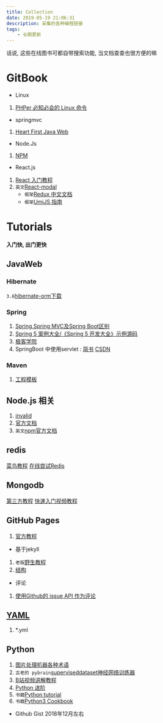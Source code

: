 ```yaml
---
title: Collection
date: 2019-05-19 21:06:31
description: 采集的各种编程链接
tags:
    - 长期更新
---
```



话说, 这些在线图书可都自带搜索功能, 当文档查查也很方便的嘛

# GitBook
- Linux
1. [PHPer 必知必会的 Linux 命令](https://linux.hellocode.name/)

- springmvc
1. [Heart First Java Web](https://skyline75489.github.io/Heart-First-JavaWeb/)

- Node.Js
1. [NPM](https://wohugb.gitbooks.io/npm/content/index.html)

- React.js
1. [React 入门教程](https://hulufei.gitbooks.io/react-tutorial/content/index.html)
2. `英文`[React-modal](https://reactcommunity.org/react-modal/)
    - `框架`[Redux 中文文档](https://cn.redux.js.org/)
    - `框架`[UmiJS 指南](https://umijs.org/zh/guide/)


# Tutorials
**入门快, 出门更快**

## JavaWeb
### Hibernate
`3.6`[hibernate-orm下载](https://github.com/hibernate/hibernate-orm/releases/tag/3.6.10.Final)

### Spring
1. [Spring,Spring MVC及Spring Boot区别](https://www.jianshu.com/p/42620a0a2c33)
2. [Spring 5 案例大全/《Spring 5 开发大全》示例源码](https://github.com/waylau/spring-5-book)
3. [极客学院](https://wiki.jikexueyuan.com/project/spring/architecture.html)
4. SpringBoot 中使用servlet :
    [简书](https://www.jianshu.com/p/2e7a0cef7339)
    [CSDN](https://blog.csdn.net/catoop/article/details/50501686)

### Maven
1. [工程模板](https://wiki.jikexueyuan.com/project/maven/project-templates.html)

## Node.js 相关
1.  [invalid](https://fraserxu.me/2014/08/26/react-state-basics/)
2. [官方文档](https://react.docschina.org/docs/create-a-new-react-app.html)
3. `英文`[npm官方文档](https://docs.npmjs.com/)


## redis
[菜鸟教程](https://www.runoob.com/redis/redis-install.html)
[在线尝试Redis](https://try.redis.io/)


## Mongodb
[第三方教程](https://github.com/qianjiahao/MongoDB/wiki/MongoDB简介)
[快速入门视频教程](https://www.bilibili.com/video/av13930686/?p=4)


## GitHub Pages
1. [官方教程](https://pages.github.com/)
- 基于jekyll
1. `老版`[野生教程](https://www.jianshu.com/p/fabb01427203)
2. [结构](https://www.jianshu.com/p/50d97f32e558)
- 评论
1. [使用Github的 issue API 作为评论](https://wingjay.com/2017/06/08/rebuild-personal-blog/)

## [YAML](https://zh.wikipedia.org/wiki/YAML)
1. *.yml

## Python
1. [图片处理机器各种术语](https://blog.csdn.net/icamera0/article/details/50843172)
2. `古老的 pybrain`[superviseddataset神经网络训练器](http://pybrain.org/docs/api/datasets/superviseddataset.html)
3. [B站视频讲解教程](https://www.bilibili.com/video/av15532370)
4. [Python 进阶](https://eastlakeside.gitbooks.io/interpy-zh/content/)
5. `书籍`[Python tutorial](https://www.pythondoc.com/pythontutorial3/appetite.html)
6. `书籍`[Python3 Cookbook](https://python3-cookbook.readthedocs.io/zh_CN/latest/index.html)

- Github Gist 2018年12月左右
